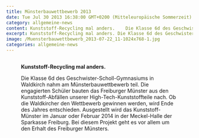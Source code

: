 ```yaml
---
title: Münsterbauwettbewerb 2013
date: Tue Jul 30 2013 16:38:00 GMT+0200 (Mitteleuropäische Sommerzeit)
category: allgemeine-news
content: Kunststoff-Recycling mal anders.    Die Klasse 6d des Geschwister-Scholl-Gymnasiums in Waldkirch nahm am Münsterbauwettbewerb teil. Die engagierten Schüler bauten das Freiburger Münster aus den Kunststoff-Abfällen unserer High-Tech-Kunststoffteile nach. Ob die Waldkircher den Wettbewerb gewinnen werden, wird Ende des Jahres entschieden. Ausgestellt wird das Kunststoff-Münster im Januar oder Februar 2014 in der Meckel-Halle der Sparkasse Freiburg. Bei diesem Projekt geht es vor allem um den Erhalt des Freiburger Münsters.
excerpt: Kunststoff-Recycling mal anders. Die Klasse 6d des Geschwister-Scholl-Gymnasiums in Waldkirch nahm am Münsterbauwettbewerb teil. Die engagierten Schüler bauten das Freiburger Münster aus den Kunststoff-Abfällen unserer …
image: /Muensterbauwettbewerb_2013-07-22_11-1024x768-1.jpg
categories: allgemeine-news
---
```


<figure class="wp-block-image size-large"><img loading="lazy"   src="/Muensterbauwettbewerb_2013-07-

<!--more-->

22_11-1024x768-1.jpg" alt="" class="wp-image-722"   /></figure>



<strong>Kunststoff-Recycling mal anders.</strong></p>



<p>Die Klasse 6d des Geschwister-Scholl-Gymnasiums in Waldkirch nahm am Münsterbauwettbewerb teil. Die engagierten Schüler bauten das Freiburger Münster aus den Kunststoff-Abfällen unserer High-Tech-Kunststoffteile nach. Ob die Waldkircher den Wettbewerb gewinnen werden, wird Ende des Jahres entschieden. Ausgestellt wird das Kunststoff-Münster im Januar oder Februar 2014 in der Meckel-Halle der Sparkasse Freiburg. Bei diesem Projekt geht es vor allem um den Erhalt des Freiburger Münsters.</p>

